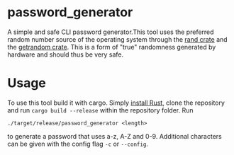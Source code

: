 # password_generator

A simple and safe CLI password generator.This tool uses the preferred random number source of the operating system through the [rand crate](https://github.com/rust-random/rand) and the [getrandom crate](https://github.com/rust-random/getrandom). This is a form of "true" randomness generated by hardware and should thus be very safe. 

# Usage
To use this tool build it with cargo. Simply [install Rust](https://www.rust-lang.org/tools/install), clone the repository and run ```cargo build --release``` within the repository folder. Run 
```
./target/release/password_generator <length>
```
to generate a password that uses a-z, A-Z and 0-9. Additional characters can be given with the config flag ```-c``` or ```--config```.
